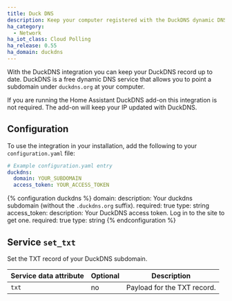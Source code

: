 ```yaml
---
title: Duck DNS
description: Keep your computer registered with the DuckDNS dynamic DNS.
ha_category:
  - Network
ha_iot_class: Cloud Polling
ha_release: 0.55
ha_domain: duckdns
---
```


With the DuckDNS integration you can keep your DuckDNS record up to date. DuckDNS is a free dynamic DNS service that allows you to point a subdomain under `duckdns.org` at your computer.

<div class='note'>

If you are running the Home Assistant DuckDNS add-on this integration is not required. The add-on will keep your IP updated with DuckDNS.

</div>

## Configuration

To use the integration in your installation, add the following to your `configuration.yaml` file:

```yaml
# Example configuration.yaml entry
duckdns:
  domain: YOUR_SUBDOMAIN
  access_token: YOUR_ACCESS_TOKEN
```

{% configuration duckdns %}
  domain:
    description: Your duckdns subdomain (without the `.duckdns.org` suffix).
    required: true
    type: string
  access_token:
    description: Your DuckDNS access token. Log in to the site to get one.
    required: true
    type: string
{% endconfiguration %}

## Service `set_txt`

Set the TXT record of your DuckDNS subdomain.

| Service data attribute | Optional | Description |
| ---------------------- | -------- | ----------- |
| `txt` | no | Payload for the TXT record. |
